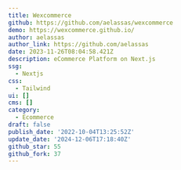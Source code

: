 ```yaml
---
title: Wexcommerce
github: https://github.com/aelassas/wexcommerce
demo: https://wexcommerce.github.io/
author: aelassas
author_link: https://github.com/aelassas
date: 2023-11-26T08:04:58.421Z
description: eCommerce Platform on Next.js
ssg:
  - Nextjs
css:
  - Tailwind
ui: []
cms: []
category:
  - Ecommerce
draft: false
publish_date: '2022-10-04T13:25:52Z'
update_date: '2024-12-06T17:18:40Z'
github_star: 55
github_fork: 37
---
```

